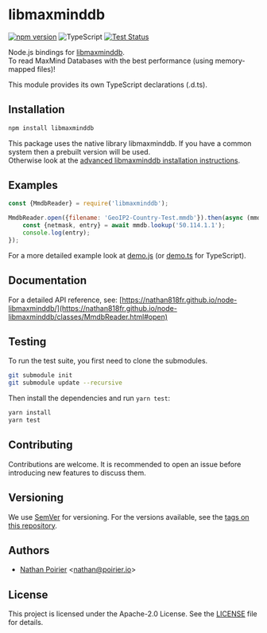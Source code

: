 # libmaxminddb

[![npm version](https://img.shields.io/npm/v/libmaxminddb.svg)](https://www.npmjs.com/package/libmaxminddb)
![TypeScript](https://img.shields.io/badge/%3C%2F%3E-TypeScript-%230074c1.svg)
[![Test Status](https://img.shields.io/github/workflow/status/nathan818fr/node-libmaxminddb/Test)](https://github.com/nathan818fr/node-libmaxminddb/actions/workflows/test.yml)

Node.js bindings for [libmaxminddb](https://github.com/maxmind/libmaxminddb). \
To read MaxMind Databases with the best performance (using memory-mapped files)!

This module provides its own TypeScript declarations (.d.ts).

## Installation

```bash
npm install libmaxminddb
```

This package uses the native library libmaxminddb.
If you have a common system then a prebuilt version will be used.\
Otherwise look at the [advanced libmaxminddb installation instructions](./docs/install_libmaxminddb.md).

## Examples

```javascript
const {MmdbReader} = require('libmaxminddb');

MmdbReader.open({filename: 'GeoIP2-Country-Test.mmdb'}).then(async (mmdb) => {
    const {netmask, entry} = await mmdb.lookup('50.114.1.1');
    console.log(entry);
});
```

For a more detailed example look at [demo.js](./docs/examples/demo.js) (or [demo.ts](./docs/examples/demo.ts) for TypeScript).

## Documentation

For a detailed API reference, see:
[https://nathan818fr.github.io/node-libmaxminddb/](https://nathan818fr.github.io/node-libmaxminddb/classes/MmdbReader.html#open)

## Testing

To run the test suite, you first need to clone the submodules.

```bash
git submodule init
git submodule update --recursive
```

Then install the dependencies and run `yarn test`:

```bash
yarn install
yarn test
```

## Contributing

Contributions are welcome.
It is recommended to open an issue before introducing new features to discuss them.

## Versioning

We use [SemVer](http://semver.org/) for versioning.
For the versions available, see the [tags on this repository](https://github.com/nathan818fr/node-libmaxminddb/tags).

## Authors

-   [Nathan Poirier](https://github.com/nathan818fr) &lt;nathan@poirier.io&gt;

## License

This project is licensed under the Apache-2.0 License.
See the [LICENSE](./LICENSE) file for details.
